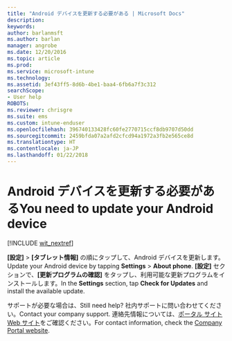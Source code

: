 ```yaml
---
title: "Android デバイスを更新する必要がある | Microsoft Docs"
description: 
keywords: 
author: barlanmsft
ms.author: barlan
manager: angrobe
ms.date: 12/20/2016
ms.topic: article
ms.prod: 
ms.service: microsoft-intune
ms.technology: 
ms.assetid: 3ef43ff5-8d6b-4be1-baa4-6fb6a7f3c312
searchScope:
- User help
ROBOTS: 
ms.reviewer: chrisgre
ms.suite: ems
ms.custom: intune-enduser
ms.openlocfilehash: 396740133428fc60fe2770715ccf8db9707d50dd
ms.sourcegitcommit: 2459bfda07a2afd2cfcd94a1972a3fb2e565ce8d
ms.translationtype: HT
ms.contentlocale: ja-JP
ms.lasthandoff: 01/22/2018
---
```

# <a name="you-need-to-update-your-android-device"></a><span data-ttu-id="ded5f-102">Android デバイスを更新する必要がある</span><span class="sxs-lookup"><span data-stu-id="ded5f-102">You need to update your Android device</span></span>

[!INCLUDE [wit_nextref](includes/end-user-os-update-guidance.md)]

<span data-ttu-id="ded5f-103">**[設定]** > **[タブレット情報]** の順にタップして、Android デバイスを更新します。</span><span class="sxs-lookup"><span data-stu-id="ded5f-103">Update your Android device by tapping **Settings** > **About phone**.</span></span> <span data-ttu-id="ded5f-104">__[設定]__ セクションで、__[更新プログラムの確認]__ をタップし、利用可能な更新プログラムをインストールします。</span><span class="sxs-lookup"><span data-stu-id="ded5f-104">In the __Settings__ section, tap __Check for Updates__ and install the available update.</span></span>

<span data-ttu-id="ded5f-105">サポートが必要な場合は、</span><span class="sxs-lookup"><span data-stu-id="ded5f-105">Still need help?</span></span> <span data-ttu-id="ded5f-106">社内サポートに問い合わせてください。</span><span class="sxs-lookup"><span data-stu-id="ded5f-106">Contact your company support.</span></span> <span data-ttu-id="ded5f-107">連絡先情報については、[ポータル サイト Web サイト](https://portal.manage.microsoft.com#HelpDeskDialog)をご確認ください。</span><span class="sxs-lookup"><span data-stu-id="ded5f-107">For contact information, check the [Company Portal website](https://portal.manage.microsoft.com#HelpDeskDialog).</span></span>

